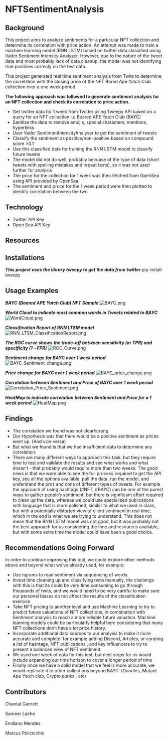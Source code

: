 # NFTSentimentAnalysis

## Background 
This project aims to analyze sentiments for a particular NFT collection and determine its correlation with price action.
An attempt was made to train a machine learning model (RNN LSTM) based on twitter data classified using Vader Sentiment Intensity Analyzer.
However, due to the nature of the tweet data and most probably lack of data cleanup, the model was not identifying true positives correcly on the test data.

This project generated real time sentiment analysis from Twits to determine the correlation with the closing price of the NFT Bored Ape Yatch Club collection over a one week period.


**The following approach was followed to generate sentiment analysis for an NFT collection and check its correlation to price action.**
- Get twitter data for 1 week from Twitter using Tweepy API based on a query for an NFT collection i.e Boared APE Yatch Club (BAYC)
- Sanitize the data to remove emojis, special characters, mentions, hyperlinks
- User Vader SentimentIntensityAnalyser to get the sentiment of tweets 
- Classify the sentiment as positive/non-positive based on compound score >0.1
- Use this classified data for training the RNN LSTM model to classify future tweets
- The model did not do well, probably becuase of the type of data (short tweets with spelling mistakes and repeat texts), so it was not used further for analysis
- The price for the collection for 1 week was then fetched from OpenSea using API provided by OpenSea
- The sentiment and proce for the 1 week period were then plotted to identify correlation between the two

## Technology
* Twitter API Key
* Open Sea API Key 

## Resources

## Installations
***This project uses the library tweepy to get the data from twitter***
pip install tweepy

## Usage Examples 
***BAYC (Boared APE Yatch Club) NFT Sample***
![BAYC.png](Images/BAYC_pics.png)

***World Cloud to indicate most common words in Tweets related to BAYC***
![WordCloud.png](Images/WordCloud.png)

***Classification Report of RNN LTSM model***
![RNN_LTSM_ClassificationReport.png](Images/RNN_LTSM_ClassificationReport.png)

***The ROC curve shows the trade-off between sensitivity (or TPR) and specificity (1 – FPR)***
![ROC_Curve.png](Images/ROC_Curve.png)

***Sentiment change for BAYC over 1 week period***
![BAYC_Sentiment_change.png](Images/BAYC_Sentiment_change.png)


***Price change for BAYC over 1 week period***
![BAYC_price_change.png](Images/BAYC_price_change.png)

***Correlation between Sentiment and Price of BAYC over 1 week period***
![Correlation_Price_Sentiment.png](Images/Correlation_Price_Sentiment.png)

***HeatMap to indicate correlation between Sentiment and Price for a 1 week period***
![HeatMap.png](Images/HeatMap.png)

## Findings
* The correlation we found was not clear/strong
* Our Hypothesis was that there would be a positive sentiment as prices went up. (And vice versa)
* But what we found is that we had insufficient data to determine any correlation.
* There are many different ways to approach this task, but they require time to test and validate the results and see what works and what doesn’t - that probably would require more than two weeks. The good news is that we were able to see the full process required to get the API key, see all the options available, pull the data, run the model, and understand the pros and cons of different types of tweets. For example the approach of using hashtags (#NFT, #BAYC) can be one of the purest ways to gather people’s sentiment, but there is significant effort required to clean up the data, whereas we could use specialized publications with language that is more polished, similar to what we used in class, but with a potentially distorted view of client sentiment in real time, which in the end is what we are trying to understand.
This does not mean that the RNN LSTM model was not good, but it was probably not the best approach for us considering the time and resources available, but with some extra time the model could have been a good choice.

## Recommendations Going Forward
In order to continue improving this tool, we could explore other methods above and beyond what we’ve already used, for example: 
* Use ngrams to read sentiment via sequencing of words.
* Invest time cleaning up and classifying twits manually, the challenge with this is that its could be very time consuming to go through thousands of twits, and we would need to be very careful to make sure our personal biases do not affect the results of the classification exercise
* Take NFT pricing to another level and use Machine Learning to try to predict future valuations of NFT collections, in combination with Sentiment analysis to reach a more reliable future valuation. Machine learning models could be particularly helpful here considering that many NFT collections don’t have a lot price history.
* Incorporate additional data sources to our analysis to make it more accurate and complete: for example adding Discord, Articles, or curating a list of hashtags, NFT publications , and key influencers to try to present a balanced view of NFT sentiment.
* We used one week of data for this test, but next steps for us would include expanding our time horizon to cover a longer period of time
* Finally once we have a solid model that we feel is more accurate, we would replicate it to other collections beyond BAYC. (Doodles, Mutant Ape Yatch club, Crypto punks , etc)

## Contributors
Chantal Garnett

Sameer Lakhe

Emiliano Mendez

Marcus Policicchio 




